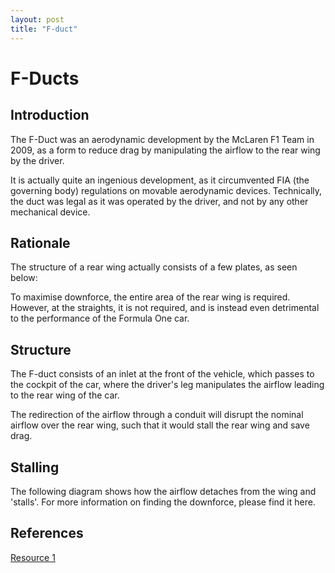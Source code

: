 ```yaml
---
layout: post
title: "F-duct"
---
```


# F-Ducts

## Introduction

The F-Duct was an aerodynamic development by the McLaren F1 Team in 2009, as a form to reduce drag by manipulating the airflow to the rear wing by the driver. 

It is actually quite an ingenious development, as it circumvented FIA (the governing body) regulations on movable aerodynamic devices. Technically, the duct was legal as it was operated by the driver, and not by any other mechanical device.

## Rationale

The structure of a rear wing actually consists of a few plates, as seen below:

To maximise downforce, the entire area of the rear wing is required. However, at the straights, it is not required, and is instead even detrimental to the performance of the Formula One car. 

## Structure

The F-duct consists of an inlet at the front of the vehicle, which passes to the cockpit of the car, where the driver's leg manipulates the airflow leading to the rear wing of the car. 

The redirection of the airflow through a conduit will disrupt the nominal airflow over the rear wing, such that it would stall the rear wing and save drag.

## Stalling

The following diagram shows how the airflow detaches from the wing and 'stalls'. For more information on finding the downforce, please find it here.

## References

[Resource 1](http://www.formula1-dictionary.net/f_duct.html)